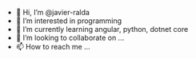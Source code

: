 - 👋 Hi, I’m @javier-ralda
- 👀 I’m interested in programming
- 🌱 I’m currently learning angular, python, dotnet core
- 💞️ I’m looking to collaborate on ...
- 📫 How to reach me ...

<!---
javier-ralda/javier-ralda is a ✨ special ✨ repository because its `README.md` (this file) appears on your GitHub profile.
You can click the Preview link to take a look at your changes.
--->
